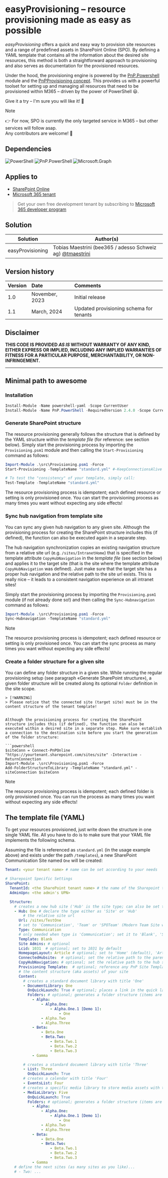 # easyProvisioning – resource provisioning made as easy as possible
*easyProvisioning* offers a quick and easy way to provision site resources and a range of predefined assets in SharePoint Online (SPO). By defining a YAML template that contains all the information about the desired site resources, this method is both a straightforward approach to provisioning and also serves as documentation for the provisioned resources.

Under the hood, the provisioning engine is powered by the [PnP.Powershell](https://pnp.github.io/powershell/) module and the [PnPProvisioning concept](https://github.com/pnp/PnP-Provisioning-Schema). This provides us with a powerful toolset for setting up and managing all resources that need to be provisioned within M365 – driven by the power of PowerShell 😃.

Give it a try – I'm sure you will like it! 💪

> [!NOTE]
> 👉 For now, SPO is currently the only targeted service in M365 – but other services will follow asap.<br>
> Any contributors are welcome! 🙌


## Dependencies
![PowerShell](https://img.shields.io/badge/Powershell-7.4.1-blue.svg) 
![PnP.PowerShell](https://img.shields.io/badge/PnP.Powershell-2.4.0-blue.svg)
![Microsoft.Graph](https://img.shields.io/badge/powershell--yaml-0.4.7-blue.svg) 


## Applies to
- [SharePoint Online](https://learn.microsoft.com/en-us/office365/servicedescriptions/sharepoint-online-service-description/sharepoint-online-service-description)
- [Microsoft 365 tenant](https://docs.microsoft.com/en-us/sharepoint/dev/spfx/set-up-your-developer-tenant)

> Get your own free development tenant by subscribing to [Microsoft 365 developer program](http://aka.ms/o365devprogram)


## Solution

| Solution         | Author(s)                                                                                   |
| ---------------- | ------------------------------------------------------------------------------------------- |
| easyProvisioning | Tobias Maestrini (bee365 / adesso Schweiz ag) [@tmaestrini](https://twitter.com/tmaestrini) |


## Version history

| Version | Date           | Comments        |
| ------- | :------------- | :-------------- |
| 1.0     | November, 2023 | Initial release |
| 1.1     | March, 2024    | Updated provisioning schema for tenants |


## Disclaimer

**THIS CODE IS PROVIDED _AS IS_ WITHOUT WARRANTY OF ANY KIND, EITHER EXPRESS OR IMPLIED, INCLUDING ANY IMPLIED WARRANTIES OF FITNESS FOR A PARTICULAR PURPOSE, MERCHANTABILITY, OR NON-INFRINGEMENT.**

---

## Minimal path to awesome
### Installation
```powershell
Install-Module -Name powershell-yaml -Scope CurrentUser
Install-Module -Name PnP.PowerShell -RequiredVersion 2.4.0 -Scope CurrentUser
```

### Generate SharePoint structure
The resource provisioning generally follows the structure that is defined by the YAML structure within the *template file* (for reference: see section below).
Simply start the provisioning process by importing the `Provisioning.psm1` module and then calling the `Start-Provisioning` command as follows:

```powershell
Import-Module .\src\Provisioning.psm1 -Force
Start-Provisioning -TemplateName "standard.yml" #-KeepConnectionsAlive

# To test the "consistency" of your template, simply call:
Test-Template -TemplateName "standard.yml"
```

The resource provisioning process is idempotent; each defined resource or setting is only provisioned once. You can start the provisioning process as many times you want without expecting any side effects!

### Sync hub navigation from template site
You can sync any given hub navigation to any given site. Although the provisioning process for creating the SharePoint structure includes this (if defined), the function can also be executed again in a separate step.

The hub navigation synchronization copies an existing navigation structure from a relative site url (e.g. `/sites/IntranetHome`) that is specified in the template attribute `CopyHubNavigation` in the *template file* (see section below) and applies it to the target site (that is the site where the template attribute `CopyHubNavigation` was defined). Just make sure that the target site has a proper hub navigation and the relative path to the site url exists. This is really nice – it leads to a consistent navigation experience on all intranet sites!

Simply start the provisioning process by importing the `Provisioning.psm1` module (if not already done so!) and then calling the `Sync-Hubnavigation` command as follows:

```powershell
Import-Module .\src\Provisioning.psm1 -Force
Sync-Hubnavigation -TemplateName "standard.yml"
```

> [!NOTE]
>  The resource provisioning process is idempotent; each defined resource or setting is only provisioned once. You can start the sync process as many times you want without expecting any side effects!


### Create a folder structure for a given site
You can define any folder structure in a given site. While running the regular provisioning setup (see paragraph «Generate SharePoint structure»), a given folder structure will be created along its optional `Folder` definition in the site scope.

```
> [!WARNING]
> Please notice that the connected site (target site) must be in the content structure of the tenant template!


Although the provisioning process for creating the SharePoint structure includes this (if defined), the function can also be executed within a desired site in a separate step. Make sure establish a connection to the destination site before you start the generation of the folder structure:

```powershell
$siteConn = Connect-PnPOnline "https://yourtenant.sharepoint.com/sites/site" -Interactive -ReturnConnection
Import-Module .\src\Provisioning.psm1 -Force
Add-FolderStructureToLibrary -TemplateName "standard.yml" -siteConnection $siteConn
```
> [!NOTE]
> The resource provisioning process is idempotent; each defined folder is only provisioned once. You can run the process as many times you want without expecting any side effects!



## The template file (YAML)
To get your resources provisioned, just write down the structure in one single YAML file.
All you have to do is to make sure that your YAML file implements the following schema.

Assuming the file is referenced as `standard.yml` (in the usage example above) and exists under the path `/templates`),
a new SharePoint Communication Site named `One` will be created:

```yaml
Tenant: <your tenant name> # name can be set according to your needs

# Sharepoint Specific Settings
SharePoint:
  TenantId: <the SharePoint tenant name> # the name of the Sharepoint tenant (e.g. contoso)
  AdminUpn: <the admin's UPN>

  Structure:
    # creates a new hub site ('Hub' is the site type; can also be set to 'Site') with the title 'One'
    - Hub: One # declare the type either as 'Site' or 'Hub'
        # the relative site url
      Url: /sites/TestOne
      # set to 'Communication', 'Team' or 'SPOTeam' (Modern Team Site w/o M365 Group)
      Type: Communication 
      # only needed when type is 'Communication'; set it to 'Blank', 'Showcase' or 'Topic'
      Template: Blank 
      Site Admins: # optional
      Lcid: 1031  # optional; set to 1031 by default
      HomepageLayout: Article # optional; set to 'Home' (default), 'Article' or 'SingleWebPartAppPage'
      ConnectedHubsite:  # optional; set the relative path to the parent hub site
      CopyHubNavigation: # optional; set the relative path to the hub site from where the navigation structure will be copied
      Provisioning Template:  # optional; reference any PnP Site Template from your local machine
      # the content structure (aka assets) of your site
      Content:
        # creates a standard document library with title 'One'
        - DocumentLibrary: One
          OnQuickLaunch: True # optional; places a link in the quick launch navigation
          Folders: # optional; generates a folder structure (items are folder names)
            - Alpha:
                - Alpha.One:
                    - Alpha.One.1 [Demo 1]:
                        - One
                - Alpha.Two
                - Alpha.Three
            - Beta:
                - Beta.One
                - Beta.Two:
                    - Beta.Two.1
                    - Beta.Two.2
                    - Beta.Two.3
            - Gamma          

        # creates a standard document library with title 'Three'
        - List: Three
          OnQuickLaunch: True
        # creates a calendar with title 'Four'
        - EventsList: Four
        # creates a specific media library to store media assets with title 'Five'
        - MediaLibrary: Five
          OnQuickLaunch: True
          Folders: # optional; generates a folder structure (items are folder names)
            - Alpha:
                - Alpha.One:
                    - Alpha.One.1 [Demo 1]:
                        - One
                - Alpha.Two
                - Alpha.Three
            - Beta:
                - Beta.One
                - Beta.Two:
                    - Beta.Two.1
                    - Beta.Two.2
                    - Beta.Two.3
            - Gamma          
    # define the next sites (as many sites as you like)...
    # - Two: ...
```
